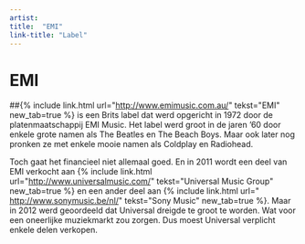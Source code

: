 ```yaml
---
artist: 
title:  "EMI"
link-title: "Label"
---
```


# EMI
##{% include link.html url="http://www.emimusic.com.au/" tekst="EMI" new_tab=true %} 
is een Brits label dat werd opgericht in 1972 door de platenmaatschappij EMI Music. Het label werd groot in de jaren ’60 door enkele grote namen als <span class="extra uitleg">The Beatles</span> en <span class="extra uitleg">The Beach Boys</span>. Maar ook later nog pronken ze met enkele mooie namen als <span class="extra uitleg">Coldplay</span> en <span class="extra uitleg">Radiohead</span>.Toch gaat het financieel niet allemaal goed. En in 2011 wordt een deel van EMI verkocht aan {% include link.html url="http://www.universalmusic.com/" tekst="Universal Music Group" new_tab=true %} en een ander deel aan {% include link.html url="
http://www.sonymusic.be/nl/" tekst="Sony Music" new_tab=true %}. Maar in 2012 werd geoordeeld dat Universal dreigde te groot te worden. Wat voor een oneerlijke muziekmarkt zou zorgen. Dus moest Universal verplicht enkele delen verkopen. 